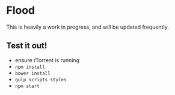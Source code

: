 # Flood
This is heavily a work in progress, and will be updated frequently.

## Test it out!
* ensure rTorrent is running
* `npm install`
* `bower install`
* `gulp scripts styles`
* `npm start`
